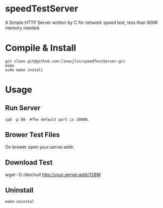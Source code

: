 # speedTestServer
A Simple HTTP Server written by C for network speed test, less than 900K memory needed.

# Compile & Install

```
git clone git@github.com:linexjlin/speedTestServer.git
make
sudo make install
```

# Usage 
## Run Server

```
spd -p 80  #The default port is 10000.
```

## Brower Test Files
On brower open your.server.addr.

## Download Test
wget -O /dev/null http://your.server.addr/128M 
## Uninstall

```
make uninstal 
```
